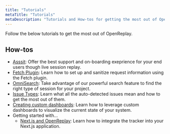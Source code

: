 ```yaml
---
title: "Tutorials"
metaTitle: "Tutorials"
metaDescription: "Tutorials and How-tos for getting the most out of OpenReplay."
---
```


Follow the below tutorials to get the most out of OpenReplay.

## How-tos
- [Asssit](/tutorials/assist): Offer the best support and on-boarding exeprience for your end users though live session replay.
- [Fetch Plugin](/tutorials/fetch): Learn how to set up and sanitize request information using the Fetch plugin.
- [OmniSearch](/tutorials/omnisearch): Take advantage of our powerful search feature to find the right type of session for your project.
- [Issue Types](/tutorials/issues): Learn what all the auto-detected issues mean and how to get the most out of them.
- [Creating custom dashboards](/tutorials/custom-dashboard): Learn how to leverage custom dashboards to visualize the current state of your system.
- Getting started with...
   - [Next.js and OpenReplay](/tutorials/next): Learn how to integrate the tracker into your Next.js application.